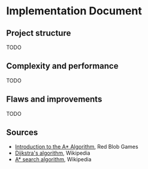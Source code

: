 # Implementation Document

## Project structure

TODO

## Complexity and performance

TODO

## Flaws and improvements

TODO

## Sources

- [Introduction to the A* Algorithm](https://www.redblobgames.com/pathfinding/a-star/introduction.html), Red Blob Games
- [Dijkstra's algorithm](https://en.wikipedia.org/wiki/Dijkstra%27s_algorithm), Wikipedia
- [A* search algorithm](https://en.wikipedia.org/wiki/A*_search_algorithm), Wikipedia
